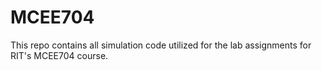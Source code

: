 MCEE704
=======
This repo contains all simulation code utilized for the lab assignments for RIT's MCEE704 course.
